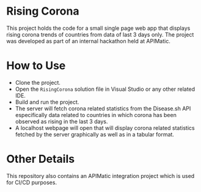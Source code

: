 # Rising Corona
This project holds the code for a small single page web app that displays rising corona trends of countries from data of last 3 days only. The project was developed as part of an internal hackathon held at APIMatic.

# How to Use
- Clone the project.
- Open the `RisingCorona` solution file in Visual Studio or any other related IDE.
- Build and run the project.
- The server will fetch corona related statistics from the Disease.sh API especifically data related to countries in which corona has been observed as rising in the last 3 days.
- A localhost webpage will open that will display corona related statistics fetched by the server graphically as well as in a tabular format.

# Other Details
This repository also contains an APIMatic integration project which is used for CI/CD purposes.
